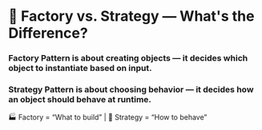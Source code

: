 # 🤔 Factory vs. Strategy — What's the Difference?

### Factory Pattern is about creating objects — it decides which object to instantiate based on input.

### Strategy Pattern is about choosing behavior — it decides how an object should behave at runtime.

🏭 Factory = “What to build”   |  🧠 Strategy = “How to behave”

